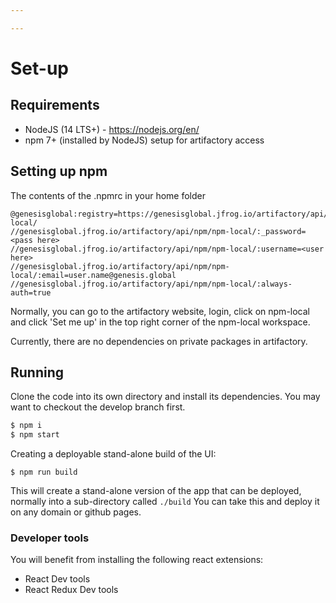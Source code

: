 ```yaml
---

---
```

# Set-up

## Requirements

* NodeJS (14 LTS+) - https://nodejs.org/en/
* npm 7+ (installed by NodeJS) setup for artifactory access

## Setting up npm

The contents of the .npmrc in your home folder

    @genesisglobal:registry=https://genesisglobal.jfrog.io/artifactory/api/npm/npm-local/
    //genesisglobal.jfrog.io/artifactory/api/npm/npm-local/:_password=<pass here>
    //genesisglobal.jfrog.io/artifactory/api/npm/npm-local/:username=<user here>
    //genesisglobal.jfrog.io/artifactory/api/npm/npm-local/:email=user.name@genesis.global
    //genesisglobal.jfrog.io/artifactory/api/npm/npm-local/:always-auth=true

Normally, you can go to the artifactory website, login, click on npm-local and click 'Set me up' in the top right corner
of the npm-local workspace.

Currently, there are no dependencies on private packages in artifactory.

## Running

Clone the code into its own directory and install its dependencies. You may want to checkout the develop branch
first.

```bash
$ npm i
$ npm start
```

Creating a deployable stand-alone build of the UI:

    $ npm run build

This will create a stand-alone version of the app that can be deployed, normally into a sub-directory called `./build`
You can take this and deploy it on any domain or github pages.

### Developer tools

You will benefit from installing the following react extensions:

* React Dev tools
* React Redux Dev tools